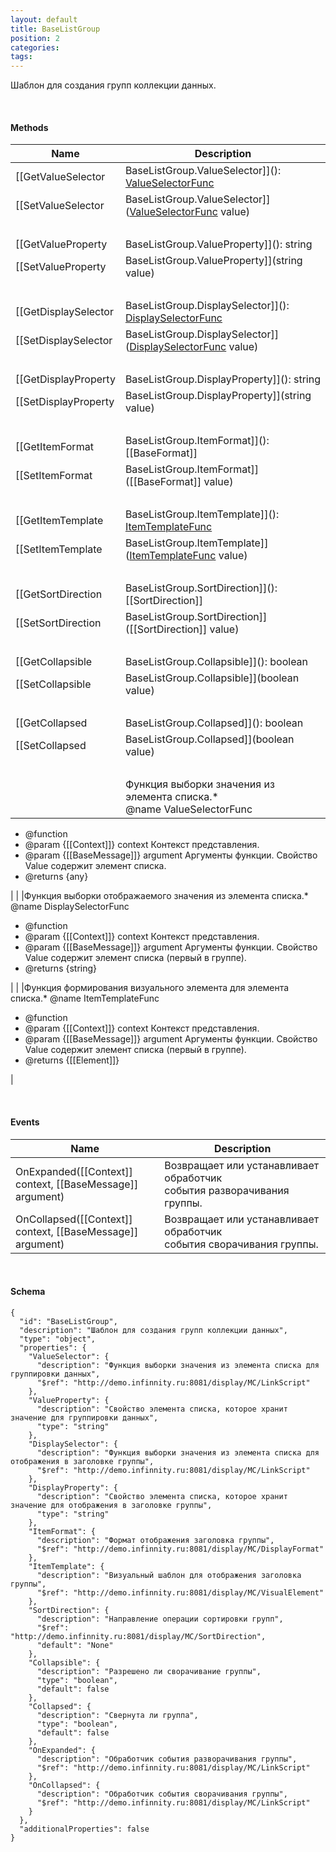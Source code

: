 ```yaml
---
layout: default
title: BaseListGroup
position: 2
categories: 
tags: 
---
```


Шаблон для создания групп коллекции данных.

   

#### Methods

|Name|Description|
|----|-----------|
|[[GetValueSelector|BaseListGroup.ValueSelector]](): [ValueSelectorFunc](#valueselectorfunc)|Возвращает функцию выборки значения из элемента списка для группировки данных.|
|[[SetValueSelector|BaseListGroup.ValueSelector]]([ValueSelectorFunc](#valueselectorfunc) value)|Устанавливает функцию выборки значения из элемента списка для группировки данных.|
| | |
|[[GetValueProperty|BaseListGroup.ValueProperty]](): string|Возвращает свойство элемента списка, которое хранит значение для группировки данных.|
|[[SetValueProperty|BaseListGroup.ValueProperty]](string value)|Устанавливает свойство элемента списка, которое хранит значение для группировки данных.|
| | |
|[[GetDisplaySelector|BaseListGroup.DisplaySelector]](): [DisplaySelectorFunc](#displayselectorfunc)|Возвращает функцию выборки значения из элемента списка для отображения в заголовке группы.|
|[[SetDisplaySelector|BaseListGroup.DisplaySelector]]([DisplaySelectorFunc](#displayselectorfunc) value)|Устанавливает функцию выборки значения из элемента списка для отображения в заголовке группы.|
| | |
|[[GetDisplayProperty|BaseListGroup.DisplayProperty]](): string|Возвращает свойство элемента списка, которое хранит значение для отображения в заголовке группы.|
|[[SetDisplayProperty|BaseListGroup.DisplayProperty]](string value)|Устанавливает свойство элемента списка, которое хранит значение для отображения в заголовке группы.|
| | |
|[[GetItemFormat|BaseListGroup.ItemFormat]](): [[BaseFormat]]|Возвращает формат отображения заголовка группы.|
|[[SetItemFormat|BaseListGroup.ItemFormat]]([[BaseFormat]] value)|Устанавливает формат отображения заголовка группы.|
| | |
|[[GetItemTemplate|BaseListGroup.ItemTemplate]](): [ItemTemplateFunc](#itemtemplatefunc)|Возвращает визуальный шаблон для отображения заголовка группы.|
|[[SetItemTemplate|BaseListGroup.ItemTemplate]]([ItemTemplateFunc](#itemtemplatefunc) value)|Устанавливает визуальный шаблон для отображения заголовка группы.|
| | |
|[[GetSortDirection|BaseListGroup.SortDirection]](): [[SortDirection]]|Возвращает направление операции сортировки групп.|
|[[SetSortDirection|BaseListGroup.SortDirection]]([[SortDirection]] value)|Устанавливает направление операции сортировки групп.|
| | |
|[[GetCollapsible|BaseListGroup.Collapsible]](): boolean|Возвращает значение, определяющее, разрешено ли сворачивание группы.|
|[[SetCollapsible|BaseListGroup.Collapsible]](boolean value)|Устанавливает значение, определяющее, разрешено ли сворачивание группы. |
| | |
|[[GetCollapsed|BaseListGroup.Collapsed]](): boolean|Возвращает значение, определяющее, свернута ли группа.|
|[[SetCollapsed|BaseListGroup.Collapsed]](boolean value)|Устанавливает значение, определяющее, свернута ли группа.|
| | |
| |Функция выборки значения из элемента списка.* @name ValueSelectorFunc
* @function
* @param {[[Context]]} context Контекст представления.
* @param {[[BaseMessage]]} argument Аргументы функции. Свойство Value содержит элемент списка.
* @returns {any}

|
| |Функция выборки отображаемого значения из элемента списка.* @name DisplaySelectorFunc
* @function
* @param {[[Context]]} context Контекст представления.
* @param {[[BaseMessage]]} argument Аргументы функции. Свойство Value содержит элемент списка (первый в группе).
* @returns {string}

|
| |Функция формирования визуального элемента для элемента списка.* @name ItemTemplateFunc
* @function
* @param {[[Context]]} context Контекст представления.
* @param {[[BaseMessage]]} argument Аргументы функции. Свойство Value содержит элемент списка (первый в группе).
* @returns {[[Element]]}

|

   

#### Events

|Name|Description|
|----|-----------|
|OnExpanded([[Context]] context, [[BaseMessage]] argument)|Возвращает или устанавливает обработчик события разворачивания группы.|
|OnCollapsed([[Context]] context, [[BaseMessage]] argument)|Возвращает или устанавливает обработчик события сворачивания группы.|

   

#### Schema

```
{
  "id": "BaseListGroup",
  "description": "Шаблон для создания групп коллекции данных",
  "type": "object",
  "properties": {
    "ValueSelector": {
      "description": "Функция выборки значения из элемента списка для группировки данных",
      "$ref": "http://demo.infinnity.ru:8081/display/MC/LinkScript"
    },
    "ValueProperty": {
      "description": "Свойство элемента списка, которое хранит значение для группировки данных",
      "type": "string"
    },
    "DisplaySelector": {
      "description": "Функция выборки значения из элемента списка для отображения в заголовке группы",
      "$ref": "http://demo.infinnity.ru:8081/display/MC/LinkScript"
    },
    "DisplayProperty": {
      "description": "Свойство элемента списка, которое хранит значение для отображения в заголовке группы",
      "type": "string"
    },
    "ItemFormat": {
      "description": "Формат отображения заголовка группы",
      "$ref": "http://demo.infinnity.ru:8081/display/MC/DisplayFormat"
    },
    "ItemTemplate": {
      "description": "Визуальный шаблон для отображения заголовка группы",
      "$ref": "http://demo.infinnity.ru:8081/display/MC/VisualElement"
    },
    "SortDirection": {
      "description": "Направление операции сортировки групп",
      "$ref": "http://demo.infinnity.ru:8081/display/MC/SortDirection",
      "default": "None"
    },
    "Collapsible": {
      "description": "Разрешено ли сворачивание группы",
      "type": "boolean",
      "default": false
    },
    "Collapsed": {
      "description": "Свернута ли группа",
      "type": "boolean",
      "default": false
    },
    "OnExpanded": {
      "description": "Обработчик события разворачивания группы",
      "$ref": "http://demo.infinnity.ru:8081/display/MC/LinkScript"
    },
    "OnCollapsed": {
      "description": "Обработчик события сворачивания группы",
      "$ref": "http://demo.infinnity.ru:8081/display/MC/LinkScript"
    }
  },
  "additionalProperties": false
}
```

 

 


